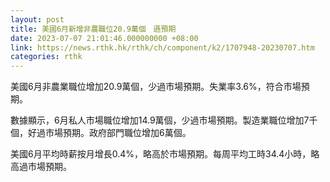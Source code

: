 ```yaml
---
layout: post
title: 美國6月新增非農職位20.9萬個　遜預期
date: 2023-07-07 21:01:46.000000000 +08:00
link: https://news.rthk.hk/rthk/ch/component/k2/1707948-20230707.htm
categories: rthk
---
```


美國6月非農業職位增加20.9萬個，少過市場預期。失業率3.6%，符合市場預期。

數據顯示，6月私人市場職位增加14.9萬個，少過市場預期。製造業職位增加7千個，好過市場預期。政府部門職位增加6萬個。

美國6月平均時薪按月增長0.4%，略高於市場預期。每周平均工時34.4小時，略高過市場預期。
